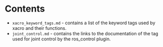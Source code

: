 # Contents
- `xacro_keyword_tags.md` - contains a list of the keyword tags used by xacro and their functions. 
- `joint_control.md` - contains the links to the documentation of the <transmission> tag used for joint control by the ros_control plugin.
